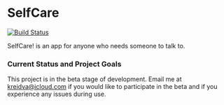 # SelfCare

[![Build Status](https://travis-ci.com/KelCodesStuff/Self-Care.svg?branch=master)](https://travis-ci.com/KelCodesStuff/Self-Care)

SelfCare! is an app for anyone who needs someone to talk to.

### Current Status and Project Goals

This project is in the beta stage of development. Email me at kreidva@icloud.com if you would like to participate in the beta and if you experience any issues during use.
